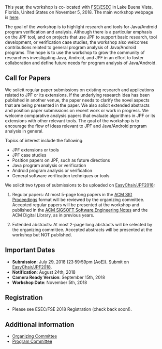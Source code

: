 This year, the workshop is co-located with [FSE/ESEC](https://conf.researchr.org/home/fse-2018.md) in Lake Buena Vista, Florida, United States on November 5, 2018. The main workshop webpage is [here](https://2018.fseconference.org/track/jpf-2018-papers.md).

The goal of the workshop is to highlight research and tools for Java/Android program verification and analysis. Although there is a particular emphasis on the JPF tool, and on projects that use JPF to support basic research, tool development, or verification case studies, the workshop also welcomes contributions related to general program analysis of Java/Android programs. The hope is to use the workshop to grow the community of researchers investigating Java, Android, and JPF in an effort to foster collaboration and define future needs for program analysis of Java/Android.

## Call for Papers

We solicit regular paper submissions on existing research and applications related to JPF or its extensions. If the underlying research idea has been published in another venue, the paper needs to clarify the novel aspects that are being presented in the paper. We also solicit extended abstracts and position paper submissions on recent work or work in progress. We welcome comparative analysis papers that evaluate algorithms in JPF or its extensions with other relevant tools. The goal of the workshop is to encourage the flow of ideas relevant to JPF and Java/Android program analysis in general.

Topics of interest include the following:

  * JPF extensions or tools
  * JPF case studies
  * Position papers on JPF, such as future directions
  * Java program analysis or verification
  * Android program analysis or verification
  * General software verification techniques or tools

We solicit two types of submissions to be uploaded on [EasyChair/JPF2018](https://easychair.org/conferences/?conf=jpf2018.md):

1. Regular papers: At most 5-page long papers in the [ACM SIG Proceedings](http://www.acm.org/publications/proceedings-template.md) format will be reviewed by the organizing committee. Accepted regular papers will be presented at the workshop and published in the [ACM SIGSOFT Software Engineering Notes](https://www.sigsoft.org/sen.md) and the ACM Digital Library, as in previous years.

2. Extended abstracts: At most 2-page long abstracts will be selected by the organizing committee. Accepted abstracts will be presented at the workshop but NOT published.

## Important Dates

  * **Submission**: July 29, 2018 (23:59:59pm [AoE]). Submit on [EasyChair/JPF2018](https://easychair.org/conferences/?conf=jpf2018.md).
  * **Notification**: August 24th, 2018
  * **Camera Ready Version**: September 15th, 2018
  * **Workshop Date**: November 5th, 2018

## Registration
* Please see ESEC/FSE 2018 Registration (check back soon!).

## Additional information
   * [Organizing Committee](https://2018.fseconference.org/committee/jpf-2018-papers-organizing-committee.md)
   * [Program Committee](https://2018.fseconference.org/committee/jpf-2018-papers-program-committee.md)

